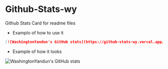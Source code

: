 # Github-Stats-wy

Github Stats Card for readme files

-   Examplo of how to use it

```md
[![WashingtonYandun's GitHub stats](https://github-stats-wy.vercel.app/user/washingtonyandun)]
```

-   Example of how it looks

![WashingtonYandun's GitHub stats](https://github-stats-wy.vercel.app/user/washingtonyandun)
